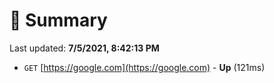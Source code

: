 # 📖 Summary
Last updated: **7/5/2021, 8:42:13 PM**

- `GET` [https://google.com](https://google.com) - **Up** (121ms)
